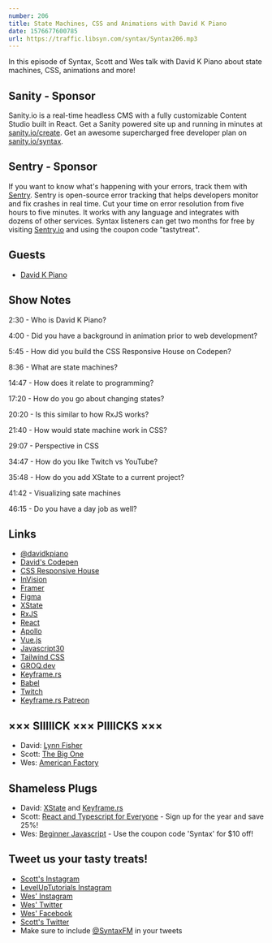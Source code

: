 ```yaml
---
number: 206
title: State Machines, CSS and Animations with David K Piano
date: 1576677600785
url: https://traffic.libsyn.com/syntax/Syntax206.mp3
---
```


In this episode of Syntax, Scott and Wes talk with David K Piano about state machines, CSS, animations and more!

## Sanity - Sponsor
Sanity.io is a real-time headless CMS with a fully customizable Content Studio built in React. Get a Sanity powered site up and running in minutes at [sanity.io/create](https://www.sanity.io/create). Get an awesome supercharged free developer plan on [sanity.io/syntax](https://www.sanity.io/syntax).

## Sentry - Sponsor
If you want to know what's happening with your errors, track them with [Sentry](https://sentry.io/). Sentry is open-source error tracking that helps developers monitor and fix crashes in real time. Cut your time on error resolution from five hours to five minutes. It works with any language and integrates with dozens of other services. Syntax listeners can get two months for free by visiting [Sentry.io](https://sentry.io/) and using the coupon code "tastytreat".

## Guests

* [David K Piano](https://twitter.com/davidkpiano)

## Show Notes

2:30 - Who is David K Piano?

4:00 - Did you have a background in animation prior to web development?

5:45 - How did you build the CSS Responsive House on Codepen?

8:36 - What are state machines?

14:47 - How does it relate to programming?

17:20 - How do you go about changing states?

20:20 - Is this similar to how RxJS works?

21:40 - How would state machine work in CSS?

29:07 - Perspective in CSS

34:47 - How do you like Twitch vs YouTube?

35:48 - How do you add XState to a current project?

41:42 - Visualizing sate machines

46:15 - Do you have a day job as well?

## Links
* [@davidkpiano](https://twitter.com/davidkpiano)
* [David's Codepen](https://codepen.io/davidkpiano)
* [CSS Responsive House](https://codepen.io/davidkpiano/pen/xLKBpM)
* [InVision](https://www.invisionapp.com/)
* [Framer](https://www.framer.com/)
* [Figma](https://www.figma.com/)
* [XState](https://xstate.js.org/docs/)
* [RxJS](https://rxjs-dev.firebaseapp.com/)
* [React](https://reactjs.org/)
* [Apollo](https://www.apollographql.com/)
* [Vue.js](https://vuejs.org/)
* [Javascript30](https://javascript30.com/)
* [Tailwind CSS](https://tailwindcss.com/)
* [GROQ.dev](https://groq.dev/)
* [Keyframe.rs](https://keyframe.rs/)
* [Babel](https://babeljs.io/)
* [Twitch](https://www.twitch.tv/)
* [Keyframe.rs Patreon](https://www.patreon.com/keyframers)

## ××× SIIIIICK ××× PIIIICKS ×××
* David: [Lynn Fisher](https://lynnandtonic.com/)
* Scott: [The Big One](https://the-big-one.scpr.org/)
* Wes: [American Factory](https://www.netflix.com/title/81090071)

## Shameless Plugs
* David: [XState](https://xstate.js.org/docs/) and [Keyframe.rs](https://keyframe.rs/)
* Scott: [React and Typescript for Everyone](https://www.leveluptutorials.com/pro) - Sign up for the year and save 25%!
* Wes: [Beginner Javascript](https://beginnerjavascript.com) - Use the coupon code 'Syntax' for $10 off!

## Tweet us your tasty treats!
* [Scott's Instagram](https://www.instagram.com/stolinski/)
* [LevelUpTutorials Instagram](https://www.instagram.com/LevelUpTutorials/)
* [Wes' Instagram](https://www.instagram.com/wesbos/)
* [Wes' Twitter](https://twitter.com/wesbos)
* [Wes' Facebook](https://www.facebook.com/wesbos.developer)
* [Scott's Twitter](https://twitter.com/stolinski)
* Make sure to include [@SyntaxFM](https://twitter.com/SyntaxFM) in your tweets
